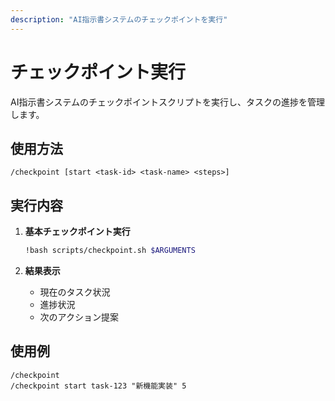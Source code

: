 ```yaml
---
description: "AI指示書システムのチェックポイントを実行"
---
```


# チェックポイント実行

AI指示書システムのチェックポイントスクリプトを実行し、タスクの進捗を管理します。

## 使用方法

```
/checkpoint [start <task-id> <task-name> <steps>]
```

## 実行内容

1. **基本チェックポイント実行**
   ```bash
   !bash scripts/checkpoint.sh $ARGUMENTS
   ```

2. **結果表示**
   - 現在のタスク状況
   - 進捗状況
   - 次のアクション提案

## 使用例

```
/checkpoint
/checkpoint start task-123 "新機能実装" 5
```